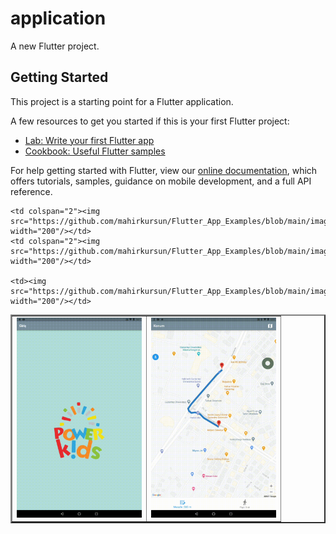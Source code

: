 # application

A new Flutter project.

## Getting Started

This project is a starting point for a Flutter application.

A few resources to get you started if this is your first Flutter project:

- [Lab: Write your first Flutter app](https://flutter.dev/docs/get-started/codelab)
- [Cookbook: Useful Flutter samples](https://flutter.dev/docs/cookbook)

For help getting started with Flutter, view our
[online documentation](https://flutter.dev/docs), which offers tutorials,
samples, guidance on mobile development, and a full API reference.

<table border="2" align="center">
  
  
  <tr>
    <td><img src="https://github.com/mahirkursun/Flutter_App_Examples/blob/main/images/loginAnimation.gif" width="200" /></td>
    <td><img src="https://github.com/mahirkursun/Flutter_App_Examples/blob/main/images/animation2.gif" width="200"/></td>
 
    <td colspan="2"><img src="https://github.com/mahirkursun/Flutter_App_Examples/blob/main/images/konum3.JPG" width="200"/></td>
    <td colspan="2"><img src="https://github.com/mahirkursun/Flutter_App_Examples/blob/main/images/konum4.png" width="200"/></td>

    <td><img src="https://github.com/mahirkursun/Flutter_App_Examples/blob/main/images/animation4.gif" width="200"/></td>
    
  </tr>
  </table>
